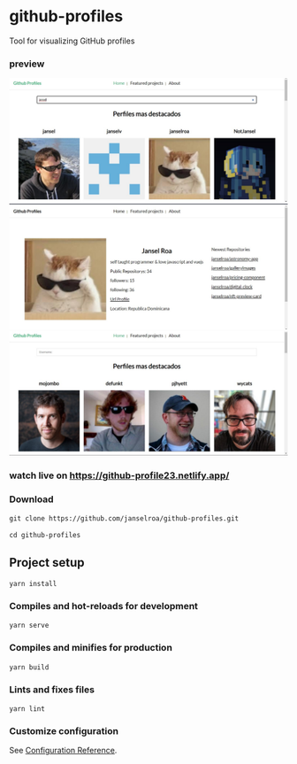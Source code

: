 # github-profiles

<p>Tool for visualizing GitHub profiles</p>

### preview

<img src="./preview.jpg">
<img src="./preview2.jpg">
<img src="./preview3.jpg">

### watch live on https://github-profile23.netlify.app/
### Download

```
git clone https://github.com/janselroa/github-profiles.git
```

```
cd github-profiles
```

## Project setup

```
yarn install
```

### Compiles and hot-reloads for development

```
yarn serve
```

### Compiles and minifies for production

```
yarn build
```

### Lints and fixes files

```
yarn lint
```

### Customize configuration

See [Configuration Reference](https://cli.vuejs.org/config/).
